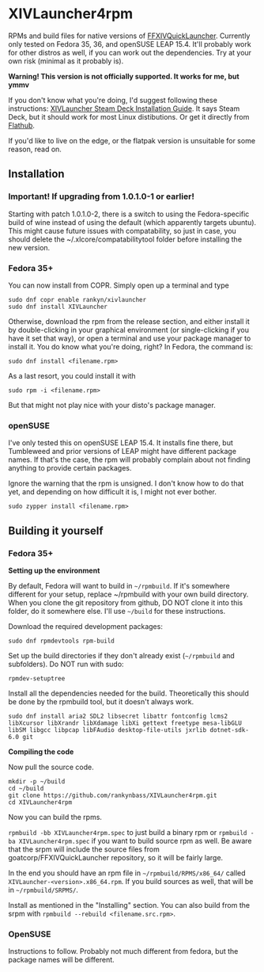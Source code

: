 # XIVLauncher4rpm

RPMs and build files for native versions of <a href=https://github.com/goatcorp/FFXIVQuickLauncher>FFXIVQuickLauncher</a>. Currently only tested on
Fedora 35, 36, and openSUSE LEAP 15.4. It'll probably work for other distros as well, if you can work out the dependencies. Try at your own risk
(minimal as it probably is).

**Warning! This version is not officially supported. It works for me, but ymmv**

If you don't know what you're doing, I'd suggest following these instructions: <a href=https://goatcorp.github.io/faq/steamdeck>XIVLauncher Steam Deck
Installation Guide</a>. It says Steam Deck, but it should work for most Linux distibutions. Or get it directly from
<a href=https://flathub.org/apps/details/dev.goats.xivlauncher>Flathub</a>.

If you'd like to live on the edge, or the flatpak version is unsuitable for some reason, read on.

## Installation

### Important! If upgrading from 1.0.1.0-1 or earlier!

Starting with patch 1.0.1.0-2, there is a switch to using the Fedora-specific build of wine instead of using the default (which apparently targets
ubuntu). This might cause future issues with compatability, so just in case, you should delete the ~/.xlcore/compatabilitytool folder before installing
the new version. 

### Fedora 35+

You can now install from COPR. Simply open up a terminal and type

```
sudo dnf copr enable rankyn/xivlauncher
sudo dnf install XIVLauncher
```

Otherwise, download the rpm from the release section, and either install it by double-clicking in your graphical environment (or single-clicking if you
have it set that way), or open a terminal and use your package manager to install it. You do know what you're doing, right? In Fedora, the command is:

```
sudo dnf install <filename.rpm>
```

As a last resort, you could install it with

```
sudo rpm -i <filename.rpm>
```

But that might not play nice with your disto's package manager.

### openSUSE

I've only tested this on openSUSE LEAP 15.4. It installs fine there, but Tumbleweed and prior versions of LEAP might have different package names.
If that's the case, the rpm will probably complain about not finding anything to provide certain packages.

Ignore the warning that the rpm is unsigned. I don't know how to do that yet, and depending on how difficult it
is, I might not ever bother.

```
sudo zypper install <filename.rpm>
```

## Building it yourself

### Fedora 35+

**Setting up the environment**

By default, Fedora will want to build in `~/rpmbuild`. If it's somewhere different for your setup, replace ~/rpmbuild with your own build directory.
When you clone the git repository from github, DO NOT clone it into this folder, do it somewhere else. I'll use `~/build` for these instructions.

Download the required development packages:

```
sudo dnf rpmdevtools rpm-build
```

Set up the build directories if they don't already exist (`~/rpmbuild` and subfolders). Do NOT run with sudo:

```
rpmdev-setuptree
```

Install all the dependencies needed for the build. Theoretically this should be done by the rpmbuild tool, but it doesn't always work.

```
sudo dnf install aria2 SDL2 libsecret libattr fontconfig lcms2 libXcursor libXrandr libXdamage libXi gettext freetype mesa-libGLU libSM libgcc libpcap libFAudio desktop-file-utils jxrlib dotnet-sdk-6.0 git
```

**Compiling the code**

Now pull the source code.

```
mkdir -p ~/build
cd ~/build
git clone https://github.com/rankynbass/XIVLauncher4rpm.git
cd XIVLauncher4rpm
```
Now you can build the rpms.

`rpmbuild -bb XIVLauncher4rpm.spec` to just build a binary rpm or `rpmbuild -ba XIVLauncher4rpm.spec` if you want to build source rpm as well.
Be aware that the srpm will include the source files from goatcorp/FFXIVQuickLauncher repository, so it will be fairly large.

In the end you should have an rpm file in `~/rpmbuild/RPMS/x86_64/` called `XIVLauncher-<version>.x86_64.rpm`. If you build sources as well, that 
will be in `~/rpmbuild/SRPMS/`.

Install as mentioned in the "Installing" section. You can also build from the srpm with `rpmbuild --rebuild <filename.src.rpm>`.

### OpenSUSE

Instructions to follow. Probably not much different from fedora, but the package names will be different.
